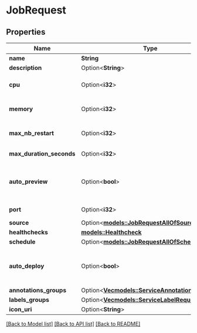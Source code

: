 # JobRequest

## Properties

Name | Type | Description | Notes
------------ | ------------- | ------------- | -------------
**name** | **String** | name is case insensitive | 
**description** | Option<**String**> |  | [optional]
**cpu** | Option<**i32**> | unit is millicores (m). 1000m = 1 cpu | [optional][default to 500]
**memory** | Option<**i32**> | unit is MB. 1024 MB = 1GB | [optional][default to 512]
**max_nb_restart** | Option<**i32**> | Maximum number of restart allowed before the job is considered as failed 0 means that no restart/crash of the job is allowed  | [optional][default to 0]
**max_duration_seconds** | Option<**i32**> | Maximum number of seconds allowed for the job to run before killing it and mark it as failed  | [optional]
**auto_preview** | Option<**bool**> | Indicates if the 'environment preview option' is enabled for this container.   If enabled, a preview environment will be automatically cloned when `/preview` endpoint is called.   If not specified, it takes the value of the `auto_preview` property from the associated environment.  | [optional]
**port** | Option<**i32**> | Port where to run readiness and liveliness probes checks. The port will not be exposed externally | [optional]
**source** | Option<[**models::JobRequestAllOfSource**](JobRequest_allOf_source.md)> |  | [optional]
**healthchecks** | [**models::Healthcheck**](Healthcheck.md) |  | 
**schedule** | Option<[**models::JobRequestAllOfSchedule**](JobRequest_allOf_schedule.md)> |  | [optional]
**auto_deploy** | Option<**bool**> | Specify if the job will be automatically updated after receiving a new image tag or a new commit according to the source type.  The new image tag shall be communicated via the \"Auto Deploy job\" endpoint https://api-doc.qovery.com/#tag/Jobs/operation/autoDeployJobEnvironments  | [optional]
**annotations_groups** | Option<[**Vec<models::ServiceAnnotationRequest>**](ServiceAnnotationRequest.md)> |  | [optional]
**labels_groups** | Option<[**Vec<models::ServiceLabelRequest>**](ServiceLabelRequest.md)> |  | [optional]
**icon_uri** | Option<**String**> | Icon URI representing the job. | [optional]

[[Back to Model list]](../README.md#documentation-for-models) [[Back to API list]](../README.md#documentation-for-api-endpoints) [[Back to README]](../README.md)


